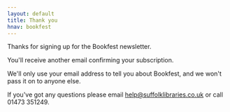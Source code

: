 ```yaml
---
layout: default
title: Thank you
hnav: bookfest
---
```


Thanks for signing up for the Bookfest newsletter.

You'll receive another email confirming your subscription.

We'll only use your email address to tell you about Bookfest, and we won't pass it on to anyone else.

If you've got any questions please email help@suffolklibraries.co.uk or call 01473 351249.
